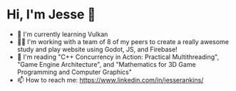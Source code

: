 # Hi, I'm Jesse 🦖
                                       
- 🔭 I'm currently learning Vulkan
- 👨‍💻 I'm working with a team of 8 of my peers to create a really awesome study and play website using Godot, JS, and Firebase!
- 📖 I'm reading "C++ Concurrency in Action: Practical Multithreading", "Game Engine Architecture", and "Mathematics for 3D Game Programming and Computer Graphics"
- 📫 How to reach me: https://www.linkedin.com/in/jesserankins/
